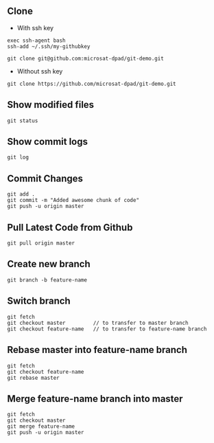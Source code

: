## Clone

* With ssh key
```
exec ssh-agent bash
ssh-add ~/.ssh/my-githubkey

git clone git@github.com:microsat-dpad/git-demo.git
```

* Without ssh key
```
git clone https://github.com/microsat-dpad/git-demo.git
```

## Show modified files
```
git status
```

## Show commit logs
```
git log
``` 

## Commit Changes
```
git add .
git commit -m "Added awesome chunk of code"
git push -u origin master
```

## Pull Latest Code from Github
```
git pull origin master
```

## Create new branch
```
git branch -b feature-name
```

## Switch branch
```
git fetch
git checkout master         // to transfer to master branch
git checkout feature-name   // to transfer to feature-name branch
```

## Rebase master into feature-name branch
```
git fetch
git checkout feature-name
git rebase master
```

## Merge feature-name branch into master
```
git fetch
git checkout master
git merge feature-name
git push -u origin master
```
